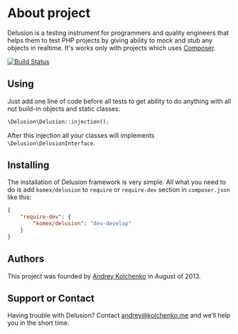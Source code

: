 About project
========

Delusion is a testing instrument for programmers and quality engineers that helps them to test PHP projects by giving
ability to mock and stub any objects in realtime. It's works only with projects which uses [Composer](http://getcomposer.org/).

[![Build Status](https://travis-ci.org/komex/delusion.png?branch=develop)](https://travis-ci.org/komex/delusion)

## Using

Just add one line of code before all tests to get ability to do anything with all not build-in objects and static classes:

```php
\Delusion\Delusion::injection();
```

After this injection all your classes will implements ```\Delusion\DelusionInterface```.

## Installing

The installation of Delusion framework is very simple. All what you need to do is add ```komex/delusion``` to
```require``` or ```require-dev``` section in ```composer.json``` like this:

```json
{
    "require-dev": {
        "komex/delusion": "dev-develop"
    }
}
```

## Authors

This project was founded by [Andrey Kolchenko](https://github.com/komex) in August of 2013.

## Support or Contact

Having trouble with Delusion? Contact andrey@kolchenko.me and we’ll help you in the short time.